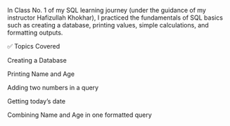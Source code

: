 In Class No. 1 of my SQL learning journey (under the guidance of my instructor Hafizullah Khokhar), I practiced the fundamentals of SQL basics such as creating a database, printing values, simple calculations, and formatting outputs.

✅ Topics Covered

Creating a Database

Printing Name and Age

Adding two numbers in a query

Getting today’s date

Combining Name and Age in one formatted query
